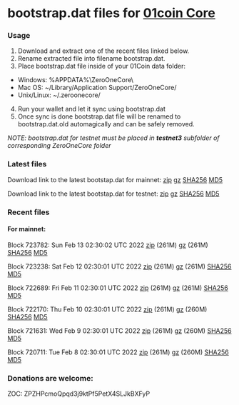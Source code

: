 # bootstrap.dat files for [01coin Core](https://01coin.io)

### Usage

1. Download and extract one of the recent files linked below.
2. Rename extracted file into filename bootstrap.dat.
3. Place bootstrap.dat file inside of your 01Coin data folder:
 - Windows: %APPDATA%\ZeroOneCore\
 - Mac OS: ~/Library/Application Support/ZeroOneCore/
 - Unix/Linux: ~/.zeroonecore/
4. Run your wallet and let it sync using bootstrap.dat
5. Once sync is done bootstrap.dat file will be renamed to bootstrap.dat.old automagically and can be safely removed.

_NOTE: bootstrap.dat for testnet must be placed in **testnet3** subfolder of corresponding ZeroOneCore folder_

### Latest files
Download link to the latest bootstap.dat for mainnet: [zip](https://files.01coin.io/mainnet/bootstrap.dat.zip) [gz](https://files.01coin.io/mainnet/bootstrap.dat.tar.gz) [SHA256](https://files.01coin.io/mainnet/sha256.txt) [MD5](https://files.01coin.io/mainnet/md5.txt)

Download link to the latest bootstap.dat for testnet: [zip](https://files.01coin.io/testnet/bootstrap.dat.zip) [gz](https://files.01coin.io/testnet/bootstrap.dat.tar.gz) [SHA256](https://files.01coin.io/testnet/sha256.txt) [MD5](https://files.01coin.io/testnet/md5.txt)

### Recent files

#### For mainnet:

Block 723782: Sun Feb 13 02:30:02 UTC 2022 [zip](https://files.01coin.io/mainnet/2022-02-13/bootstrap.dat.zip) (261M) [gz](https://files.01coin.io/mainnet/2022-02-13/bootstrap.dat.tar.gz) (261M) [SHA256](https://files.01coin.io/mainnet/2022-02-13/sha256.txt) [MD5](https://files.01coin.io/mainnet/2022-02-13/md5.txt)

Block 723238: Sat Feb 12 02:30:01 UTC 2022 [zip](https://files.01coin.io/mainnet/2022-02-12/bootstrap.dat.zip) (261M) [gz](https://files.01coin.io/mainnet/2022-02-12/bootstrap.dat.tar.gz) (261M) [SHA256](https://files.01coin.io/mainnet/2022-02-12/sha256.txt) [MD5](https://files.01coin.io/mainnet/2022-02-12/md5.txt)

Block 722689: Fri Feb 11 02:30:01 UTC 2022 [zip](https://files.01coin.io/mainnet/2022-02-11/bootstrap.dat.zip) (261M) [gz](https://files.01coin.io/mainnet/2022-02-11/bootstrap.dat.tar.gz) (261M) [SHA256](https://files.01coin.io/mainnet/2022-02-11/sha256.txt) [MD5](https://files.01coin.io/mainnet/2022-02-11/md5.txt)

Block 722170: Thu Feb 10 02:30:01 UTC 2022 [zip](https://files.01coin.io/mainnet/2022-02-10/bootstrap.dat.zip) (261M) [gz](https://files.01coin.io/mainnet/2022-02-10/bootstrap.dat.tar.gz) (260M) [SHA256](https://files.01coin.io/mainnet/2022-02-10/sha256.txt) [MD5](https://files.01coin.io/mainnet/2022-02-10/md5.txt)

Block 721631: Wed Feb  9 02:30:01 UTC 2022 [zip](https://files.01coin.io/mainnet/2022-02-09/bootstrap.dat.zip) (261M) [gz](https://files.01coin.io/mainnet/2022-02-09/bootstrap.dat.tar.gz) (260M) [SHA256](https://files.01coin.io/mainnet/2022-02-09/sha256.txt) [MD5](https://files.01coin.io/mainnet/2022-02-09/md5.txt)

Block 720711: Tue Feb  8 02:30:01 UTC 2022 [zip](https://files.01coin.io/mainnet/2022-02-08/bootstrap.dat.zip) (261M) [gz](https://files.01coin.io/mainnet/2022-02-08/bootstrap.dat.tar.gz) (260M) [SHA256](https://files.01coin.io/mainnet/2022-02-08/sha256.txt) [MD5](https://files.01coin.io/mainnet/2022-02-08/md5.txt)


### Donations are welcome:

ZOC: ZPZHPcmoQpqd3j9ktPf5PetX4SLJkBXFyP
